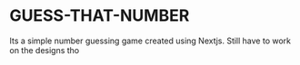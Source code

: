 # GUESS-THAT-NUMBER
Its a simple number guessing game created using Nextjs. Still have to work on the designs tho
